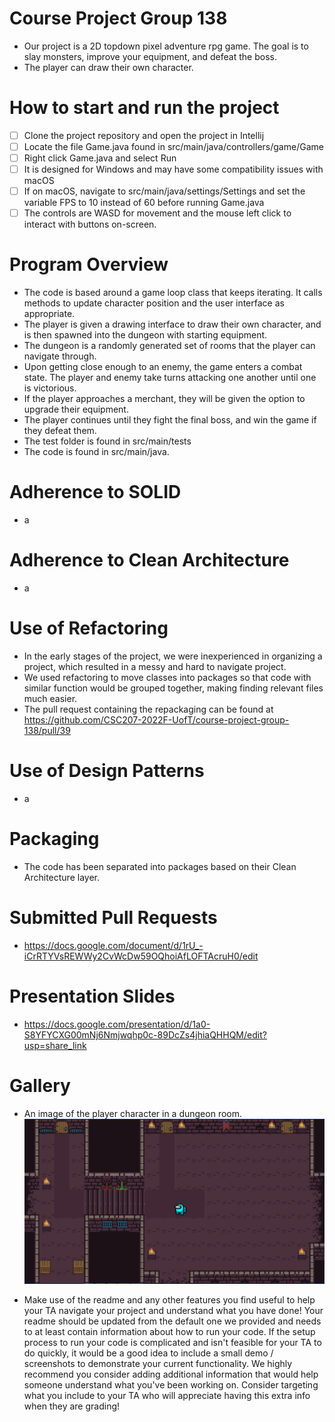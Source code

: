 # Course Project Group 138

- Our project is a 2D topdown pixel adventure rpg game. The goal is to slay monsters, improve your equipment, and defeat the boss.
- The player can draw their own character.

# How to start and run the project
- [ ] Clone the project repository and open the project in Intellij
- [ ] Locate the file Game.java found in src/main/java/controllers/game/Game
- [ ] Right click Game.java and select Run
- [ ] It is designed for Windows and may have some compatibility issues with macOS
- [ ] If on macOS, navigate to src/main/java/settings/Settings and set the variable FPS to 10 instead of 60 before running Game.java
- [ ] The controls are WASD for movement and the mouse left click to interact with buttons on-screen.

# Program Overview
- The code is based around a game loop class that keeps iterating. It calls methods to update character position and the 
user interface as appropriate. 
- The player is given a drawing interface to draw their own character, and is then spawned
into the dungeon with starting equipment. 
- The dungeon is a randomly generated set of rooms that the player can navigate 
through. 
- Upon getting close enough to an enemy, the game enters a combat state. The player and enemy take turns attacking
one another until one is victorious. 
- If the player approaches a merchant, they will be given the option to upgrade their
equipment. 
- The player continues until they fight the final boss, and win the game if they defeat them. 
- The test folder is found in src/main/tests 
- The code is found in src/main/java.

# Adherence to SOLID
- a

# Adherence to Clean Architecture
- a

# Use of Refactoring
- In the early stages of the project, we were inexperienced in organizing a project, which resulted in a messy and hard to navigate project.
- We used refactoring to move classes into packages so that code with similar function would be grouped together, making finding relevant files much easier.
- The pull request containing the repackaging can be found at https://github.com/CSC207-2022F-UofT/course-project-group-138/pull/39

# Use of Design Patterns
- a

# Packaging
- The code has been separated into packages based on their Clean Architecture layer.

# Submitted Pull Requests
- https://docs.google.com/document/d/1rU_-iCrRTYVsREWWy2CvWcDw59OQhoiAfLOFTAcruH0/edit

# Presentation Slides
- https://docs.google.com/presentation/d/1a0-S8YFYCXG00mNj6Nmjwqhp0c-89DcZs4jhiaQHHQM/edit?usp=share_link

# Gallery
- An image of the player character in a dungeon room.
![image](https://github.com/CSC207-2022F-UofT/course-project-group-138/blob/attacking/images/readme/game_readme_1.jpg?raw=true)

- Make use of the readme and any other features you find useful to help your TA navigate your project and understand what you have done!
Your readme should be updated from the default one we provided and needs to at least contain information about how to run your code.
If the setup process to run your code is complicated and isn't feasible for your TA to do quickly, it would be a good idea to include a small demo / screenshots to demonstrate your current functionality.
We highly recommend you consider adding additional information that would help someone understand what you've been working on.
Consider targeting what you include to your TA who will appreciate having this extra info when they are grading!
